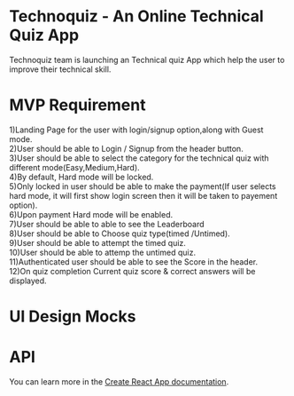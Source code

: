 # Technoquiz - An Online Technical Quiz App

Technoquiz team is launching an Technical quiz App which help the user to improve their technical
skill.

# MVP Requirement

1)Landing Page for the user with login/signup option,along with Guest mode.<br />
2)User should be able to Login / Signup from the header button.<br />
3)User should be able to select the category for the technical quiz with different mode(Easy,Medium,Hard).<br />
4)By default, Hard mode will be locked.<br />
5)Only locked in user should be able to make the payment(If user selects hard mode, it will first show login screen then it will be taken to payement option).<br />
6)Upon payment Hard mode will be enabled.<br />
7)User should be able to able to see the Leaderboard<br />
8)User should be able to Choose quiz type(timed /Untimed).<br />
9)User should be able to attempt the timed quiz.<br />
10)User should be able to attemp the untimed quiz.<br />
11)Authenticated user should be able to see the Score in the header.<br />
12)On quiz completion Current quiz score & correct answers will be displayed.<br />

# UI Design Mocks

# API

You can learn more in the [Create React App documentation](https://facebook.github.io/create-react-app/docs/getting-started).

